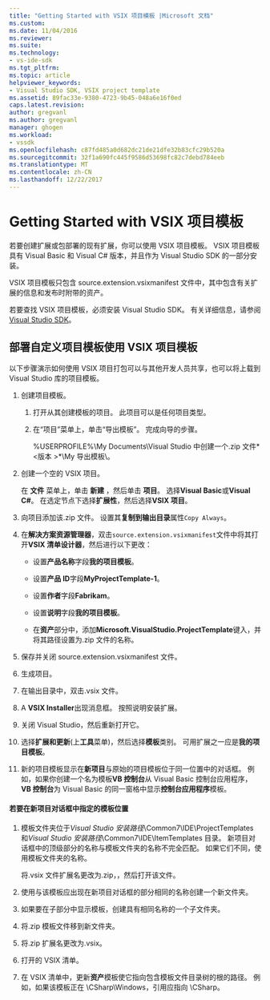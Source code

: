 ```yaml
---
title: "Getting Started with VSIX 项目模板 |Microsoft 文档"
ms.custom: 
ms.date: 11/04/2016
ms.reviewer: 
ms.suite: 
ms.technology:
- vs-ide-sdk
ms.tgt_pltfrm: 
ms.topic: article
helpviewer_keywords:
- Visual Studio SDK, VSIX project template
ms.assetid: 89fac33e-9380-4723-9b45-048a6e16f0ed
caps.latest.revision: 
author: gregvanl
ms.author: gregvanl
manager: ghogen
ms.workload:
- vssdk
ms.openlocfilehash: c87fd485a0d682dc21de21dfe32b83cfc29b520a
ms.sourcegitcommit: 32f1a690fc445f9586d53698fc82c7debd784eeb
ms.translationtype: MT
ms.contentlocale: zh-CN
ms.lasthandoff: 12/22/2017
---
```

# <a name="getting-started-with-the-vsix-project-template"></a>Getting Started with VSIX 项目模板
若要创建扩展或包部署的现有扩展，你可以使用 VSIX 项目模板。 VSIX 项目模板具有 Visual Basic 和 Visual C# 版本，并且作为 Visual Studio SDK 的一部分安装。  
  
 VSIX 项目模板只包含 source.extension.vsixmanifest 文件中，其中包含有关扩展的信息和发布时附带的资产。  
  
 若要查找 VSIX 项目模板，必须安装 Visual Studio SDK。 有关详细信息，请参阅[Visual Studio SDK](../extensibility/visual-studio-sdk.md)。  
  
## <a name="deploying-a-custom-project-template-using-the-vsix-project-template"></a>部署自定义项目模板使用 VSIX 项目模板  
 以下步骤演示如何使用 VSIX 项目打包可以与其他开发人员共享，也可以将上载到 Visual Studio 库的项目模板。  
  
1.  创建项目模板。  
  
    1.  打开从其创建模板的项目。 此项目可以是任何项目类型。  
  
    2.  在“项目”菜单上，单击“导出模板”。 完成向导的步骤。  
  
         %USERPROFILE%\My Documents\Visual Studio 中创建一个.zip 文件*\<版本 >*\My 导出模板\\。  
  
2.  创建一个空的 VSIX 项目。  
  
     在 **文件** 菜单上，单击 **新建** ，然后单击 **项目**。 选择**Visual Basic**或**Visual C#**。 在选定节点下选择**扩展性**，然后选择**VSIX 项目**。  
  
3.  向项目添加该.zip 文件。 设置其**复制到输出目录**属性`Copy Always`。  
  
4.  在**解决方案资源管理器**，双击`source.extension.vsixmanifest`文件中将其打开**VSIX 清单设计器**，然后进行以下更改：  
  
    -   设置**产品名称**字段**我的项目模板**。  
  
    -   设置**产品 ID**字段**MyProjectTemplate-1**。  
  
    -   设置**作者**字段**Fabrikam**。  
  
    -   设置**说明**字段**我的项目模板**。  
  
    -   在**资产**部分中，添加**Microsoft.VisualStudio.ProjectTemplate**键入，并将其路径设置为.zip 文件的名称。  
  
5.  保存并关闭 source.extension.vsixmanifest 文件。  
  
6.  生成项目。  
  
7.  在输出目录中，双击.vsix 文件。  
  
8.  A **VSIX Installer**出现消息框。 按照说明安装扩展。  
  
9. 关闭 Visual Studio，然后重新打开它。  
  
10. 选择**扩展和更新**(上**工具**菜单)，然后选择**模板**类别。 可用扩展之一应是**我的项目模板**。  
  
11. 新的项目模板显示在**新项目**与原始的项目模板位于同一位置中的对话框。 例如，如果你创建一个名为模板**VB 控制台**从 Visual Basic 控制台应用程序， **VB 控制台**为 Visual Basic 的同一窗格中显示**控制台应用程序**模板。  
  
#### <a name="to-specify-the-location-of-the-template-in-the-new-project-dialog-box"></a>若要在新项目对话框中指定的模板位置  
  
1.  模板文件夹位于*Visual Studio 安装路径*\Common7\IDE\ProjectTemplates 和*Visual Studio 安装路径*\Common7\IDE\ItemTemplates 目录。 新项目对话框中的顶级部分的名称与模板文件夹的名称不完全匹配。 如果它们不同，使用模板文件夹的名称。  
  
     将.vsix 文件扩展名更改为.zip，，然后打开该文件。  
  
2.  使用与该模板应出现在新项目对话框的部分相同的名称创建一个新文件夹。  
  
3.  如果要在子部分中显示模板，创建具有相同名称的一个子文件夹。  
  
4.  将.zip 模板文件移到新文件夹。  
  
5.  将.zip 扩展名更改为.vsix。  
  
6.  打开的 VSIX 清单。  
  
7.  在 VSIX 清单中，更新**资产**模板使它指向包含模板文件目录树的根的路径。 例如，如果该模板正在 \CSharp\Windows，引用应指向 \CSharp。